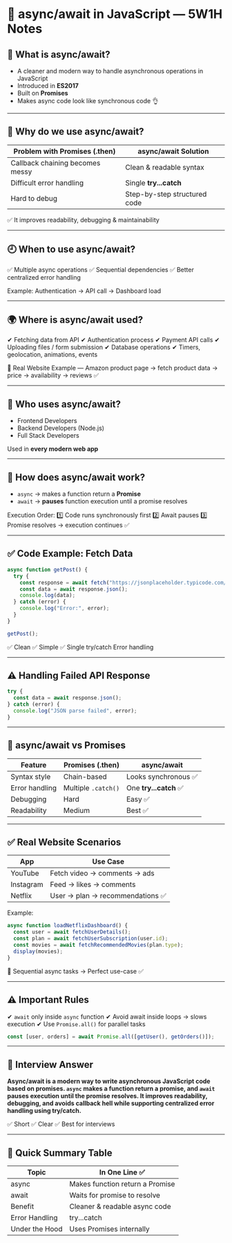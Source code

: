 # 🚀 async/await in JavaScript — 5W1H Notes

## 🧠 What is async/await?

* A cleaner and modern way to handle asynchronous operations in JavaScript
* Introduced in **ES2017**
* Built on **Promises**
* Makes async code look like synchronous code 👌

---

## 🤔 Why do we use async/await?

| Problem with Promises (.then)   | async/await Solution         |
| ------------------------------- | ---------------------------- |
| Callback chaining becomes messy | Clean & readable syntax      |
| Difficult error handling        | Single **try...catch**       |
| Hard to debug                   | Step-by-step structured code |

✅ It improves readability, debugging & maintainability

---

## 🕘 When to use async/await?

✅ Multiple async operations
✅ Sequential dependencies
✅ Better centralized error handling

Example: Authentication → API call → Dashboard load

---

## 🌍 Where is async/await used?

✔ Fetching data from API
✔ Authentication process
✔ Payment API calls
✔ Uploading files / form submission
✔ Database operations
✔ Timers, geolocation, animations, events

📌 Real Website Example — Amazon product page
→ fetch product data → price → availability → reviews ✅

---

## 👤 Who uses async/await?

* Frontend Developers
* Backend Developers (Node.js)
* Full Stack Developers

Used in **every modern web app**

---

## 🔧 How does async/await work?

* `async` → makes a function return a **Promise**
* `await` → **pauses** function execution until a promise resolves

Execution Order:
1️⃣ Code runs synchronously first
2️⃣ Await pauses
3️⃣ Promise resolves → execution continues ✅

---

## ✅ Code Example: Fetch Data

```js
async function getPost() {
  try {
    const response = await fetch("https://jsonplaceholder.typicode.com/posts/1");
    const data = await response.json();
    console.log(data);
  } catch (error) {
    console.log("Error:", error);
  }
}

getPost();
```

✅ Clean
✅ Simple
✅ Single try/catch Error handling

---

## ⚠ Handling Failed API Response

```js
try {
  const data = await response.json();
} catch (error) {
  console.log("JSON parse failed", error);
}
```

---

## 🧩 async/await vs Promises

| Feature        | Promises (.then)    | async/await           |
| -------------- | ------------------- | --------------------- |
| Syntax style   | Chain-based         | Looks synchronous ✅   |
| Error handling | Multiple `.catch()` | One **try...catch** ✅ |
| Debugging      | Hard                | Easy ✅                |
| Readability    | Medium              | Best ✅                |

---

## ✅ Real Website Scenarios

| App       | Use Case                        |
| --------- | ------------------------------- |
| YouTube   | Fetch video → comments → ads    |
| Instagram | Feed → likes → comments         |
| Netflix   | User → plan → recommendations ✅ |

Example:

```js
async function loadNetflixDashboard() {
  const user = await fetchUserDetails();
  const plan = await fetchUserSubscription(user.id);
  const movies = await fetchRecommendedMovies(plan.type);
  display(movies);
}
```

🎯 Sequential async tasks → Perfect use-case ✅

---

## ⚠ Important Rules

✔ `await` only inside `async` function
✔ Avoid await inside loops → slows execution
✔ Use `Promise.all()` for parallel tasks

```js
const [user, orders] = await Promise.all([getUser(), getOrders()]);
```

---

## 🧠 Interview Answer

**Async/await is a modern way to write asynchronous JavaScript code based on promises. `async` makes a function return a promise, and `await` pauses execution until the promise resolves. It improves readability, debugging, and avoids callback hell while supporting centralized error handling using try/catch.**

✅ Short
✅ Clear
✅ Best for interviews

---

## 🏁 Quick Summary Table

| Topic          | In One Line ✅                   |
| -------------- | ------------------------------- |
| async          | Makes function return a Promise |
| await          | Waits for promise to resolve    |
| Benefit        | Cleaner & readable async code   |
| Error Handling | try...catch                     |
| Under the Hood | Uses Promises internally        |
